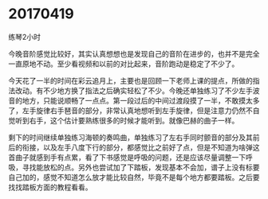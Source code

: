 # 20170419

练琴2小时

今晚音阶感觉比较好，其实认真想想也是发现自己的音阶在进步的，也并不是完全一直原地不动。至少看视频和以前的对比起来，音阶跑动是稳定了不少了。

今天花了一半的时间在彩云追月上，主要也是回顾一下老师上课的提点，所做的指法改动。有不少地方换了指法之后确实轻松了不少。今晚还单独练习了不少左手波音的地方，只能说顺畅了一点点。第一段过后的中间过渡段摸了一半，不敢摸太多了，左手旋律右手琶音的部分，非常认真地想听到左手旋律，但是注意力仍然不自觉听到右手，这个估计要熟练很多的时候才能听到。就像巴赫的曲子一样。

剩下的时间继续单独练习海顿的奏鸣曲，单独练习了左右手同时颤音的部分及其前后的衔接，以及左手八度下行的部分，都感觉比之前好了点，但是不知道为啥弹这首曲子就感到手有点累，看了下书感觉是呼吸的问题，还是应该尽量调整一下呼吸，寻找能放松的点。另外也尝试加了下踏板，发现基本不会加，谱子上没有标要自己加的，感觉不知道怎么放才能比较自然，毕竟不是每个地方都要踏板。之后要找找踏板方面的教程看看。
